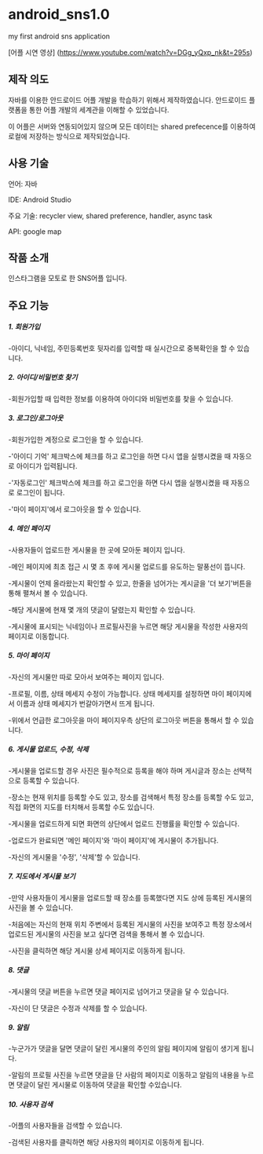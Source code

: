 # android_sns1.0
my first android sns application

[어플 시연 영상] (https://www.youtube.com/watch?v=DGg_yQxp_nk&t=295s)

## 제작 의도

자바를 이용한 안드로이드 어플 개발을 학습하기 위해서 제작하였습니다. 안드로이드 플랫폼을 통한 어플 개발의 세계관을 이해할 수 있었습니다. 

이 어플은 서버와 연동되어있지 않으며 모든 데이터는 shared prefecence를 이용하여 로컬에 저장하는 방식으로 제작되었습니다.  

## 사용 기술

언어: 자바

IDE: Android Studio

주요 기술: recycler view, shared preference, handler, async task

API: google map

## 작품 소개

인스타그램을 모토로 한 SNS어플 입니다. 

## 주요 기능

##### 1. 회원가입

-아이디, 닉네임, 주민등록번호 뒷자리를 입력할 때 실시간으로 중복확인을 할 수 있습니다. 

##### 2. 아이디/비밀번호 찾기

-회원가입할 때 입력한 정보를 이용하여 아이디와 비밀번호를 찾을 수 있습니다.

##### 3. 로그인/로그아웃

-회원가입한 계정으로 로그인을 할 수 있습니다.

-'아이디 기억' 체크박스에 체크를 하고 로그인을 하면 다시 앱을 실행시켰을 때 자동으로 아이디가 입력됩니다.   

-'자동로그인' 체크박스에 체크를 하고 로그인을 하면 다시 앱을 실행시켰을 때 자동으로 로그인이 됩니다.

-'마이 페이지'에서 로그아웃을 할 수 있습니다.

##### 4. 메인 페이지

-사용자들이 업로드한 게시물을 한 곳에 모아둔 페이지 입니다.

-메인 페이지에 최초 접근 시 몇 초 후에 게시물 업로드를 유도하는 말풍선이 뜹니다. 

-게시물이 언제 올라왔는지 확인할 수 있고, 한줄을 넘어가는 게시글을 '더 보기'버튼을 통해 펼쳐서 볼 수 있습니다. 

-해당 게시물에 현재 몇 개의 댓글이 달렸는지 확인할 수 있습니다. 

-게시물에 표시되는 닉네임이나 프로필사진을 누르면 해당 게시물을 작성한 사용자의 페이지로 이동합니다. 

##### 5. 마이 페이지

-자신의 게시물만 따로 모아서 보여주는 페이지 입니다. 

-프로필, 이름, 상태 메세지 수정이 가능합니다. 상태 메세지를 설정하면 마이 페이지에서 이름과 상태 메세지가 번갈아가면서 뜨게 됩니다.  

-위에서 언급한 로그아웃을 마이 페이지우측 상단의 로그아웃 버튼을 통해서 할 수 있습니다.


##### 6. 게시물 업로드, 수정, 삭제

-게시물을 업로드할 경우 사진은 필수적으로 등록을 해야 하며 게시글과 장소는 선택적으로 등록할 수 있습니다.

-장소는 현재 위치를 등록할 수도 있고, 장소를 검색해서 특정 장소를 등록할 수도 있고, 직접 화면의 지도를 터치해서 등록할 수도 있습니다.

-게시물을 업로드하게 되면 화면의 상단에서 업로드 진행률을 확인할 수 있습니다.

-업로드가 완료되면 '메인 페이지'와 '마이 페이지'에 게시물이 추가됩니다.  

-자신의 게시물을 '수정', '삭제'할 수 있습니다. 

##### 7. 지도에서 게시물 보기

-만약 사용자들이 게시물을 업로드할 때 장소를 등록했다면 지도 상에 등록된 게시물의 사진을 볼 수 있습니다. 

-처음에는 자신의 현재 위치 주변에서 등록된 게시물의 사진을 보여주고 특정 장소에서 업로드된 게시물의 사진을 보고 싶다면 검색을 통해서 볼 수 있습니다. 

-사진을 클릭하면 해당 게시물 상세 페이지로 이동하게 됩니다. 

##### 8. 댓글

-게시물의 댓글 버튼을 누르면 댓글 페이지로 넘어가고 댓글을 달 수 있습니다. 

-자신이 단 댓글은 수정과 삭제를 할 수 있습니다. 

##### 9. 알림

-누군가가 댓글을 달면 댓글이 달린 게시물의 주인의 알림 페이지에 알림이 생기게 됩니다. 

-알림의 프로필 사진을 누르면 댓글을 단 사람의 페이지로 이동하고 알림의 내용을 누르면 댓글이 달린 게시물로 이동하여 댓글을 확인할 수있습니다. 

##### 10. 사용자 검색    

-어플의 사용자들을 검색할 수 있습니다. 

-검색된 사용자를 클릭하면 해당 사용자의 페이지로 이동하게 됩니다. 
